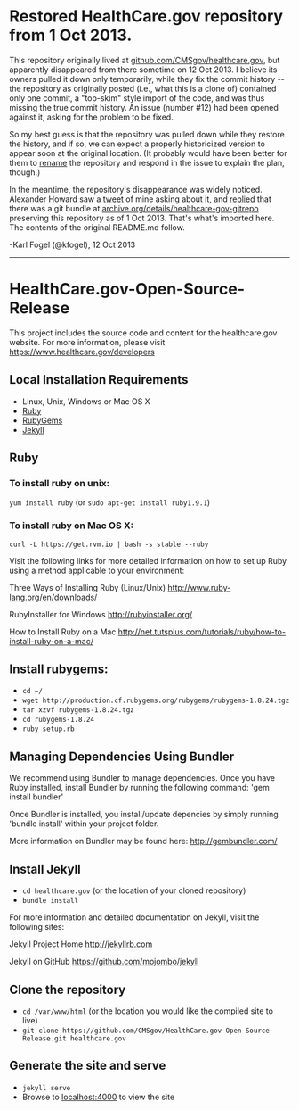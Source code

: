 # Restored HealthCare.gov repository from 1 Oct 2013.

This repository originally lived at [github.com/CMSgov/healthcare.gov](https://github.com/CMSgov/healthcare.gov), but apparently disappeared from there sometime on 12 Oct 2013.  I believe its owners pulled it down only temporarily, while they fix the commit history -- the repository as originally posted (i.e., what this is a clone of) contained only one commit, a "top-skim" style import of the code, and was thus missing the true commit history.  An issue (number #12) had been opened against it, asking for the problem to be fixed.

So my best guess is that the repository was pulled down while they restore the history, and if so, we can expect a properly historicized version to appear soon at the original location.  (It probably would have been better for them to [rename](https://help.github.com/articles/renaming-a-repository) the repository and respond in the issue to explain the plan, though.)

In the meantime, the repository's disappearance was widely noticed.  Alexander Howard saw a [tweet](https://twitter.com/kfogel/status/389134395694526464) of mine asking about it, and [replied](https://twitter.com/digiphile/status/389198586099277824) that there was a git bundle at [archive.org/details/healthcare-gov-gitrepo](https://archive.org/details/healthcare-gov-gitrepo) preserving this repository as of 1 Oct 2013.  That's what's imported here.  The contents of the original README.md follow.

-Karl Fogel (@kfogel), 12 Oct 2013

--------------------------------------------------------------------------
# HealthCare.gov-Open-Source-Release

This project includes the source code and content for the healthcare.gov website. For more information, please visit https://www.healthcare.gov/developers

## Local Installation Requirements

- Linux, Unix, Windows or Mac OS X
- [Ruby](http://www.ruby-lang.org/en/downloads/)
- [RubyGems](http://rubygems.org/pages/download)
- [Jekyll](http://jekyllrb.com)


## Ruby

### To install ruby on unix:

`yum install ruby` (or `sudo apt-get install ruby1.9.1`)


### To install ruby on Mac OS X:

`curl -L https://get.rvm.io | bash -s stable --ruby`

Visit the following links for more detailed information on how to set up Ruby using a method applicable to your environment:

Three Ways of Installing Ruby (Linux/Unix)
http://www.ruby-lang.org/en/downloads/
 
RubyInstaller for Windows
http://rubyinstaller.org/

How to Install Ruby on a Mac
http://net.tutsplus.com/tutorials/ruby/how-to-install-ruby-on-a-mac/


## Install rubygems: 

- `cd ~/`
- `wget http://production.cf.rubygems.org/rubygems/rubygems-1.8.24.tgz`
- `tar xzvf rubygems-1.8.24.tgz`
- `cd rubygems-1.8.24`
- `ruby setup.rb`


## Managing Dependencies Using Bundler

We recommend using Bundler to manage dependencies. Once you have Ruby installed, install Bundler by running the following command: 'gem install bundler'

Once Bundler is installed, you install/update depencies by simply running 'bundle install' within your project folder.

More information on Bundler may be found here: http://gembundler.com/


## Install Jekyll

- `cd healthcare.gov` (or the location of your cloned repository)
- `bundle install`

For more information and detailed documentation on Jekyll, visit the following sites:

Jekyll Project Home
http://jekyllrb.com

Jekyll on GitHub
https://github.com/mojombo/jekyll


## Clone the repository

- `cd /var/www/html` (or the location you would like the compiled site to live)
- `git clone https://github.com/CMSgov/HealthCare.gov-Open-Source-Release.git healthcare.gov`


## Generate the site and serve

- `jekyll serve`
- Browse to [localhost:4000](http://localhost:4000) to view the site